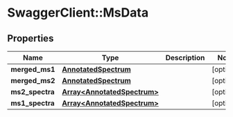 # SwaggerClient::MsData

## Properties
Name | Type | Description | Notes
------------ | ------------- | ------------- | -------------
**merged_ms1** | [**AnnotatedSpectrum**](AnnotatedSpectrum.md) |  | [optional] 
**merged_ms2** | [**AnnotatedSpectrum**](AnnotatedSpectrum.md) |  | [optional] 
**ms2_spectra** | [**Array&lt;AnnotatedSpectrum&gt;**](AnnotatedSpectrum.md) |  | [optional] 
**ms1_spectra** | [**Array&lt;AnnotatedSpectrum&gt;**](AnnotatedSpectrum.md) |  | [optional] 

